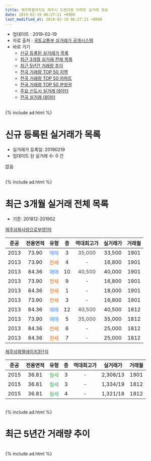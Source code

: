 ```yaml
---
title: 제주특별자치도 제주시 도련이동 아파트 실거래 정보
date: 2019-02-19 06:27:21 +0900
last_modified_at: 2019-02-19 06:27:21 +0900
---
```


* 업데이트 : 2019-02-19
* 자료 출처 : [국토교통부 실거래가 공개시스템](http://rt.molit.go.kr)
* 바로 가기
    * [신규 등록된 실거래가 목록](#신규-등록된-실거래가-목록)
    * [최근 3개월 실거래 전체 목록](#최근-3개월-실거래-전체-목록)
    * [최근 5년간 거래량 추이](#최근-5년간-거래량-추이)
    * [전국 거래량 TOP 50 지역](https://ayogom.github.io/apt-trade-info/최근-3개월-전국에서-가장-거래가-많이-발생한-지역)
    * [전국 거래량 TOP 50 아파트](https://ayogom.github.io/apt-trade-info/최근-3개월-전국에서-가장-거래가-많이-발생한-아파트)
    * [전국 거래량 TOP 50 분양권](https://ayogom.github.io/apt-trade-info/최근-3개월-전국에서-가장-거래가-많이-발생한-분양권)
    * [주요 신도시 실거래 데이터](https://ayogom.github.io/apt-trade-info/주요-신도시)
    * [전국 실거래 데이터](https://ayogom.github.io/apt-trade-info/전국)
<br>
{% include ad.html %}
<br>

# 신규 등록된 실거래가 목록
* 실거래가 등록일: 20190219
* 업데이트 된 실거래 수: 0 건

없음

<br>
{% include ad.html %}
<br>

# 최근 3개월 실거래 전체 목록
* 기준: 201812-201902


[제주삼화사랑으로부영1차](https://search.naver.com/search.naver?query=%EC%A0%9C%EC%A3%BC%ED%8A%B9%EB%B3%84%EC%9E%90%EC%B9%98%EB%8F%84+%EC%A0%9C%EC%A3%BC%EC%8B%9C+%EB%8F%84%EB%A0%A8%EC%9D%B4%EB%8F%99+%EC%A0%9C%EC%A3%BC%EC%82%BC%ED%99%94%EC%82%AC%EB%9E%91%EC%9C%BC%EB%A1%9C%EB%B6%80%EC%98%811%EC%B0%A8)

|준공|전용면적|유형|층|역대최고가|실거래가|거래월|
|:---:|:---:|:---:|:---:|:---:|:---:|:---:|
|2013|73.90|<span style="color:#4285f3">매매</span>|3|<span style="color:#444444">35,000</span>|33,500|1901|
|2013|73.90|<span style="color:#ff5a00">전세</span>|4|<span style="color:#444444">-</span>|16,800|1901|
|2013|84.36|<span style="color:#4285f3">매매</span>|10|<span style="color:#444444">40,500</span>|40,000|1901|
|2013|73.90|<span style="color:#ff5a00">전세</span>|9|<span style="color:#444444">-</span>|16,800|1901|
|2013|84.36|<span style="color:#ff5a00">전세</span>|1|<span style="color:#444444">-</span>|18,000|1901|
|2013|73.90|<span style="color:#ff5a00">전세</span>|3|<span style="color:#444444">-</span>|16,800|1901|
|2013|84.36|<span style="color:#4285f3">매매</span>|12|<span style="color:#444444">40,500</span>|40,500|1812|
|2013|73.90|<span style="color:#4285f3">매매</span>|5|<span style="color:#444444">35,000</span>|35,000|1812|
|2013|84.36|<span style="color:#ff5a00">전세</span>|6|<span style="color:#444444">-</span>|25,000|1812|
|2013|84.36|<span style="color:#ff5a00">전세</span>|7|<span style="color:#444444">-</span>|25,000|1812|

[제주삼화엘에이치3단지](https://search.naver.com/search.naver?query=%EC%A0%9C%EC%A3%BC%ED%8A%B9%EB%B3%84%EC%9E%90%EC%B9%98%EB%8F%84+%EC%A0%9C%EC%A3%BC%EC%8B%9C+%EB%8F%84%EB%A0%A8%EC%9D%B4%EB%8F%99+%EC%A0%9C%EC%A3%BC%EC%82%BC%ED%99%94%EC%97%98%EC%97%90%EC%9D%B4%EC%B9%983%EB%8B%A8%EC%A7%80)

|준공|전용면적|유형|층|역대최고가|실거래가|거래월|
|:---:|:---:|:---:|:---:|:---:|:---:|:---:|
|2015|36.81|<span style="color:#34a853">월세</span>|3|<span style="color:#444444">-</span>|2,308/13|1901|
|2015|36.81|<span style="color:#34a853">월세</span>|3|<span style="color:#444444">-</span>|1,334/19|1812|
|2015|36.81|<span style="color:#34a853">월세</span>|4|<span style="color:#444444">-</span>|1,321/18|1812|


<br>
{% include ad.html %}
<br>

# 최근 5년간 거래량 추이


<div style="width:100%;">
    <canvas id="deal_progress" height="200"></canvas>
</div>

<script>
new Chart(document.getElementById("deal_progress"), {
    type: 'line',
    data: {
        labels: ['201402','201403','201404','201405','201406','201407','201408','201409','201410','201411','201412','201501','201502','201503','201504','201505','201506','201507','201508','201509','201510','201511','201512','201601','201602','201603','201604','201605','201606','201607','201608','201609','201610','201611','201612','201701','201702','201703','201704','201705','201706','201707','201708','201709','201710','201711','201712','201801','201802','201803','201804','201805','201806','201807','201808','201809','201810','201811','201812','201901','201902'],
        datasets: [{
            label: '매매',
            pointRadius: 1,
            data: [0, 1, 0, 0, 0, 1, 0, 0, 0, 0, 0, 0, 0, 0, 0, 0, 0, 0, 0, 0, 0, 0, 0, 0, 0, 0, 0, 0, 0, 0, 0, 0, 1, 1, 0, 0, 0, 0, 0, 1, 0, 0, 0, 0, 1, 0, 0, 0, 0, 0, 0, 0, 1, 1, 0, 2, 2, 0, 2, 2, 0],
            borderColor: "rgba(255, 201, 14, 1)",
            backgroundColor: "rgba(255, 201, 14, 0.5)",
            fill: false,
            lineTension: 0
        },{
            label: '전월세',
            pointRadius: 1,
            data: [3, 0, 2, 0, 1, 2, 0, 2, 4, 5, 3, 2, 0, 35, 24, 6, 0, 2, 0, 2, 4, 1, 29, 15, 10, 11, 16, 5, 3, 4, 3, 5, 6, 5, 2, 1, 0, 1, 0, 0, 0, 2, 1, 0, 0, 2, 4, 81, 13, 6, 2, 7, 4, 11, 16, 4, 2, 7, 4, 5, 0],
            borderColor: "rgba(0, 141, 185, 1)",
            backgroundColor: "rgba(0, 141, 185, 0.5)",
            fill: false,
            lineTension: 0
        }
        ]
    },
    options: {
        responsive: true,
        title: {
            display: false
        },
        tooltips: {
            mode: 'index',
            intersect: false
        },
        hover: {
            mode: 'nearest',
            intersect: true
        },
        scales: {
            xAxes: [{
                display: true,
                scaleLabel: {
                    display: true,
                    labelString: '년/월'
                }
            }],
            yAxes: [{
                display: true,
                ticks: {
                    suggestedMin: 0,
                },
                scaleLabel: {
                    display: true,
                    labelString: '실거래 수'
                }
            }]
        }
    }
});

</script>


<br>
{% include ad.html %}
<br>

